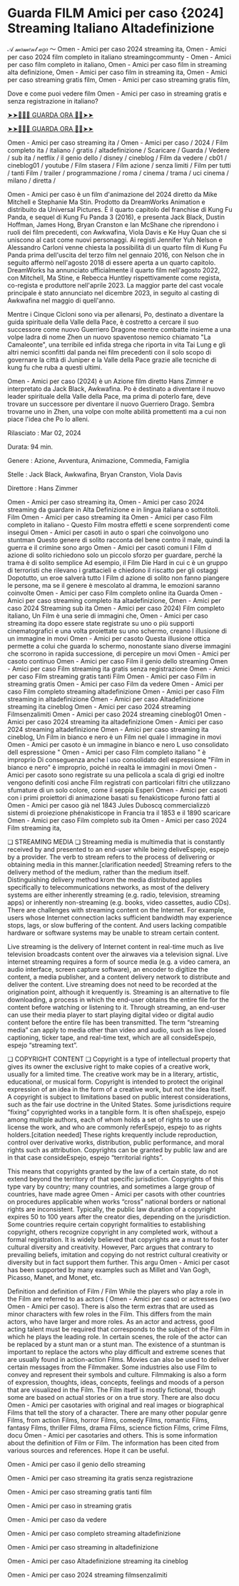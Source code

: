 # Guarda FILM Amici per caso {2024] Streaming Italiano Altadefinizione
𝒜 𝓂𝑜𝓂𝑒𝓃𝓉 𝒶𝑔𝑜 ～ Omen - Amici per caso 2024 streaming ita, Omen - Amici per caso 2024 film completo in italiano streamingcommunty - Omen - Amici per caso film completo in italiano, Omen - Amici per caso film in streaming alta definizione, Omen - Amici per caso film in streaming ita, Omen - Amici per caso streaming gratis film, Omen - Amici per caso streaming gratis film,

Dove e come puoi vedere film Omen - Amici per caso in streaming gratis e senza registrazione in italiano?

[➤➤🔴✅📱 GUARDA ORA 🔴✅➤➤](https://www.megavids.online/movie/1222510/amici-per-caso.html?githCODE)

[➤➤🔴✅📱 GUARDA ORA 🔴✅➤➤](https://www.megavids.online/movie/1222510/amici-per-caso.html?githCODE)

Omen - Amici per caso streaming ita / Omen - Amici per caso / 2024 / Film completo ita / italiano / gratis / altadefinizione / Scaricare / Guarda / Vedere / sub ita / netflix / il genio dello / disney / cineblog / Film da vedere / cb01 / cineblog01 / youtube / Film stasera / Film azione / senza limiti / Film per tutti / tanti Film / trailer / programmazione / roma / cinema / trama / uci cinema / milano / diretta /

Omen - Amici per caso è un film d'animazione del 2024 diretto da Mike Mitchell e Stephanie Ma Stin. Prodotto da DreamWorks Animation e distribuito da Universal Pictures. È il quarto capitolo del franchise di Kung Fu Panda, e sequel di Kung Fu Panda 3 (2016), e presenta Jack Black, Dustin Hoffman, James Hong, Bryan Cranston e Ian McShane che riprendono i ruoli dei film precedenti, con Awkwafina, Viola Davis e Ke Huy Quan che si uniscono al cast come nuovi personaggi. Ai registi Jennifer Yuh Nelson e Alessandro Carloni venne chiesta la possibilità di un quarto film di Kung Fu Panda prima dell'uscita del terzo film nel gennaio 2016, con Nelson che in seguito affermò nell'agosto 2018 di essere aperta a un quarto capitolo. DreamWorks ha annunciato ufficialmente il quarto film nell'agosto 2022, con Mitchell, Ma Stine, e Rebecca Huntley rispettivamente come regista, co-regista e produttore nell'aprile 2023. La maggior parte del cast vocale principale è stato annunciato nel dicembre 2023, in seguito al casting di Awkwafina nel maggio di quell'anno.

Mentre i Cinque Cicloni sono via per allenarsi, Po, destinato a diventare la guida spirituale della Valle della Pace, è costretto a cercare il suo successore come nuovo Guerriero Dragone mentre combatte insieme a una volpe ladra di nome Zhen un nuovo spaventoso nemico chiamato "La Camaleonte", una terribile ed infida strega che riporta in vita Tai Lung e gli altri nemici sconfitti dal panda nei film precedenti con il solo scopo di governare la città di Juniper e la Valle della Pace grazie alle tecniche di kung fu che ruba a questi ultimi.

Omen - Amici per caso (2024) è un Azione film diretto Hans Zimmer e interpretato da Jack Black, Awkwafina. Po è destinato a diventare il nuovo leader spirituale della Valle della Pace, ma prima di poterlo fare, deve trovare un successore per diventare il nuovo Guerriero Drago. Sembra trovarne uno in Zhen, una volpe con molte abilità promettenti ma a cui non piace l'idea che Po lo alleni.

Rilasciato : Mar 02, 2024

Durata: 94 min.

Genere : Azione, Avventura, Animazione, Commedia, Famiglia

Stelle : Jack Black, Awkwafina, Bryan Cranston, Viola Davis

Direttore : Hans Zimmer

Omen - Amici per caso streaming ita, Omen - Amici per caso 2024 streaming da guardare in Alta Definizione e in lingua italiana o sottotitoli. Film Omen - Amici per caso streaming ita Omen - Amici per caso Film completo in italiano - Questo Film mostra effetti e scene sorprendenti come insegui Omen - Amici per casoti in auto o spari che coinvolgono uno stuntman Questo genere di solito racconta del bene contro il male, quindi la guerra e il crimine sono argo Omen - Amici per casoti comuni I Film d azione di solito richiedono solo un piccolo sforzo per guardare, perché la trama è di solito semplice Ad esempio, il Film Die Hard in cui c è un gruppo di terroristi che rilevano i grattacieli e chiedono il riscatto per gli ostaggi Dopotutto, un eroe salverà tutto I Film d azione di solito non fanno piangere le persone, ma se il genere è mescolato al dramma, le emozioni saranno coinvolte Omen - Amici per caso Film completo online ita Guarda Omen - Amici per caso streaming completo ita altadefinizione, Omen - Amici per caso 2024 Streaming sub ita Omen - Amici per caso 2024) Film completo italiano, Un Film è una serie di immagini che, Omen - Amici per caso streaming ita dopo essere state registrate su uno o più supporti cinematografici e una volta proiettate su uno schermo, creano l illusione di un immagine in movi Omen - Amici per casoto Questa illusione ottica permette a colui che guarda lo schermo, nonostante siano diverse immagini che scorrono in rapida successione, di percepire un movi Omen - Amici per casoto continuo Omen - Amici per caso Film il genio dello streaming Omen - Amici per caso Film streaming ita gratis senza registrazione Omen - Amici per caso Film streaming gratis tanti Film Omen - Amici per caso Film in streaming gratis Omen - Amici per caso Film da vedere Omen - Amici per caso Film completo streaming altadefinizione Omen - Amici per caso Film streaming in altadefinizione Omen - Amici per caso Altadefinizione streaming ita cineblog Omen - Amici per caso 2024 streaming Filmsenzalimiti Omen - Amici per caso 2024 streaming cineblog01 Omen - Amici per caso 2024 streaming ita altadefinizione Omen - Amici per caso 2024 streaming altadefinizione Omen - Amici per caso streaming ita cineblog, Un Film in bianco e nero è un Film nel quale l immagine in movi Omen - Amici per casoto è un immagine in bianco e nero L uso consolidato dell espressione " Omen - Amici per caso Film completo italiano " è improprio Di conseguenza anche l uso consolidato dell espressione "Film in bianco e nero" è improprio, poiché in realtà le immagini in movi Omen - Amici per casoto sono registrate su una pellicola a scala di grigi ed inoltre vengono definiti così anche Film registrati con particolari filtri che utilizzano sfumature di un solo colore, come il seppia Esperi Omen - Amici per casoti con i primi proiettori di animazione basati su fenakisticope furono fatti al Omen - Amici per casoo già nel 1843 Jules Duboscq commercializzò sistemi di proiezione phénakisticope in Francia tra il 1853 e il 1890 scaricare Omen - Amici per caso Film completo sub ita Omen - Amici per caso 2024 Film streaming ita,

❏ STREAMING MEDIA ❏ Streaming media is multimedia that is constantly received by and presented to an end-user while being deliveEspejo, espejo by a provider. The verb to stream refers to the process of delivering or obtaining media in this manner.[clarification needed] Streaming refers to the delivery method of the medium, rather than the medium itself. Distinguishing delivery method krom the media distributed applies specifically to telecommunications networks, as most of the delivery systems are either inherently streaming (e.g. radio, television, streaming apps) or inherently non-streaming (e.g. books, video cassettes, audio CDs). There are challenges with streaming content on the Internet. For example, users whose Internet connection lacks sufficient bandwidth may experience stops, lags, or slow buffering of the content. And users lacking compatible hardware or software systems may be unable to stream certain content.

Live streaming is the delivery of Internet content in real-time much as live television broadcasts content over the airwaves via a television signal. Live internet streaming requires a form of source media (e.g. a video camera, an audio interface, screen capture software), an encoder to digitize the content, a media publisher, and a content delivery network to distribute and deliver the content. Live streaming does not need to be recorded at the origination point, although it krequently is. Streaming is an alternative to file downloading, a process in which the end-user obtains the entire file for the content before watching or listening to it. Through streaming, an end-user can use their media player to start playing digital video or digital audio content before the entire file has been transmitted. The term “streaming media” can apply to media other than video and audio, such as live closed captioning, ticker tape, and real-time text, which are all consideEspejo, espejo “streaming text”.

❏ COPYRIGHT CONTENT ❏ Copyright is a type of intellectual property that gives its owner the exclusive right to make copies of a creative work, usually for a limited time. The creative work may be in a literary, artistic, educational, or musical form. Copyright is intended to protect the original expression of an idea in the form of a creative work, but not the idea itself. A copyright is subject to limitations based on public interest considerations, such as the fair use doctrine in the United States. Some jurisdictions require “fixing” copyrighted works in a tangible form. It is often shaEspejo, espejo among multiple authors, each of whom holds a set of rights to use or license the work, and who are commonly referEspejo, espejo to as rights holders.[citation needed] These rights krequently include reproduction, control over derivative works, distribution, public performance, and moral rights such as attribution. Copyrights can be granted by public law and are in that case consideEspejo, espejo “territorial rights”.

This means that copyrights granted by the law of a certain state, do not extend beyond the territory of that specific jurisdiction. Copyrights of this type vary by country; many countries, and sometimes a large group of countries, have made agree Omen - Amici per casots with other countries on procedures applicable when works “cross” national borders or national rights are inconsistent. Typically, the public law duration of a copyright expires 50 to 100 years after the creator dies, depending on the jurisdiction. Some countries require certain copyright formalities to establishing copyright, others recognize copyright in any completed work, without a formal registration. It is widely believed that copyrights are a must to foster cultural diversity and creativity. However, Parc argues that contrary to prevailing beliefs, imitation and copying do not restrict cultural creativity or diversity but in fact support them further. This argu Omen - Amici per casot has been supported by many examples such as Millet and Van Gogh, Picasso, Manet, and Monet, etc.

Definition and definition of Film / Film While the players who play a role in the Film are referred to as actors ( Omen - Amici per caso) or actresses (wo Omen - Amici per caso). There is also the term extras that are used as minor characters with few roles in the Film. This differs from the main actors, who have larger and more roles. As an actor and actress, good acting talent must be required that corresponds to the subject of the Film in which he plays the leading role. In certain scenes, the role of the actor can be replaced by a stunt man or a stunt man. The existence of a stuntman is important to replace the actors who play difficult and extreme scenes that are usually found in action-action Films. Movies can also be used to deliver certain messages from the Filmmaker. Some industries also use Film to convey and represent their symbols and culture. Filmmaking is also a form of expression, thoughts, ideas, concepts, feelings and moods of a person that are visualized in the Film. The Film itself is mostly fictional, though some are based on actual stories or on a true story. There are also docu Omen - Amici per casotaries with original and real images or biographical Films that tell the story of a character. There are many other popular genre Films, from action Films, horror Films, comedy Films, romantic Films, fantasy Films, thriller Films, drama Films, science fiction Films, crime Films, docu Omen - Amici per casotaries and others. This is some information about the definition of Film or Film. The information has been cited from various sources and references. Hope it can be useful.

Omen - Amici per caso il genio dello streaming

Omen - Amici per caso streaming ita gratis senza registrazione

Omen - Amici per caso streaming gratis tanti film

Omen - Amici per caso in streaming gratis

Omen - Amici per caso da vedere

Omen - Amici per caso completo streaming altadefinizione

Omen - Amici per caso streaming in altadefinizione

Omen - Amici per caso Altadefinizione streaming ita cineblog

Omen - Amici per caso 2024 streaming filmsenzalimiti
